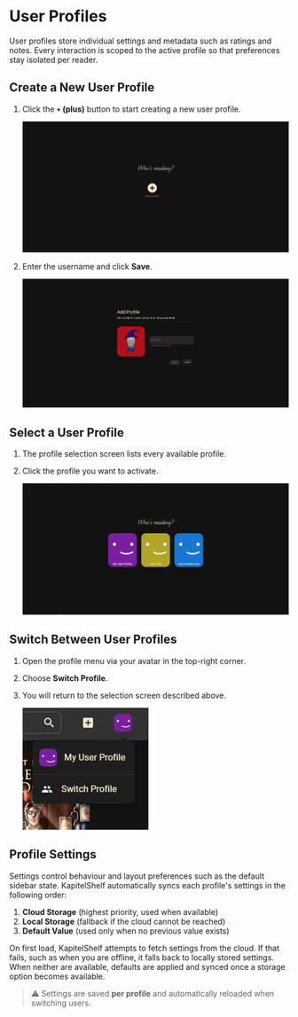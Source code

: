 # User Profiles

User profiles store individual settings and metadata such as ratings and notes. Every interaction is scoped to the active profile so that preferences stay isolated per reader.

## Create a New User Profile

1. Click the **`+` (plus)** button to start creating a new user profile.

   ![Create User Profile Button](../.attachments/references/user-profiles/create_user_profile_button.png)

2. Enter the username and click **Save**.

   ![Create User Profile Dialog](../.attachments/references/user-profiles/create_user_profile_dialog.png)

## Select a User Profile

1. The profile selection screen lists every available profile.
2. Click the profile you want to activate.

   ![Select a user profile](../.attachments/references/user-profiles/user_profile_selection.png)

## Switch Between User Profiles

1. Open the profile menu via your avatar in the top-right corner.
2. Choose **Switch Profile**.
3. You will return to the selection screen described above.

   ![Switch to another user profile](../.attachments/references/user-profiles/switch_user_profile.png)

## Profile Settings

Settings control behaviour and layout preferences such as the default sidebar state. KapitelShelf automatically syncs each profile's settings in the following order:

1. **Cloud Storage** (highest priority, used when available)
2. **Local Storage** (fallback if the cloud cannot be reached)
3. **Default Value** (used only when no previous value exists)

On first load, KapitelShelf attempts to fetch settings from the cloud. If that fails, such as when you are offline, it falls back to locally stored settings. When neither are available, defaults are applied and synced once a storage option becomes available.

> ⚠️ Settings are saved **per profile** and automatically reloaded when switching users.
